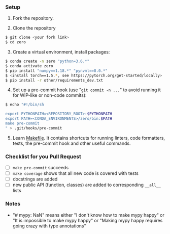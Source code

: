 ### Setup
1. Fork the repository.

2. Clone the repository
```bash
$ git clone <your fork link> 
$ cd zero
```

3. Create a virtual environment, install packages:
```bash
$ conda create -n zero "python=3.6.*"
$ conda activate zero
$ pip install "numpy==1.18.*" "pynvml==8.0.*"
$ <install torch==1.5.*, see https://pytorch.org/get-started/locally>
$ pip install -r other/requirements_dev.txt
```

4. Set up a pre-commit hook (use "`git commit -n ...`" to avoid running it for WIP-like or non-code commits):
```bash
$ echo "#!/bin/sh

export PYTHONPATH=<REPOSITORY_ROOT>:$PYTHONPATH
export PATH=<CONDA_ENVIRONMENTS>/zero/bin:$PATH
make pre-commit
" > .git/hooks/pre-commit
```

5. Learn [Makefile](../Makefile). It contains shortcuts for running linters, code formatters, tests, the pre-commit hook and other useful commands.

### Checklist for you Pull Request
- [ ] `make pre-commit` succeeds
- [ ] `make coverage` shows that all new code is covered with tests
- [ ] docstrings are added
- [ ] new public API (function, classes) are added to corresponding `__all__` lists

### Notes
- "# mypy: NaN" means either "I don't know how to make mypy happy" or "It is impossible to make mypy happy" or "Making mypy happy requires going crazy with type annotations"
